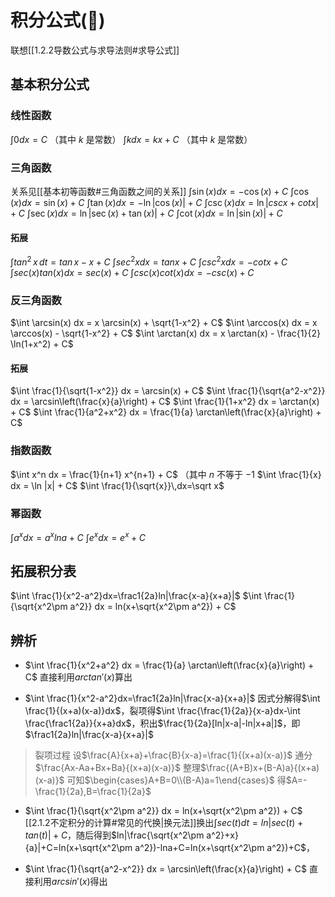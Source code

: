 # 积分公式(🌟)
联想[[1.2.2导数公式与求导法则#求导公式]]
## 基本积分公式
### 线性函数
$\int0dx = C$ （其中 $k$ 是常数）
$\int k dx = kx + C$ （其中 $k$ 是常数）
### 三角函数
关系见[[基本初等函数#三角函数之间的关系]]
$\int \sin(x) dx = -\cos(x) + C$
$\int \cos(x) dx = \sin(x) + C$
$\int \tan(x) dx = -\ln |\cos(x)| + C$
$\int \csc(x) dx = \ln |cscx+cotx| + C$
$\int \sec(x) dx = \ln \left| \sec(x) + \tan(x) \right| + C$
$\int \cot(x) dx = \ln |\sin(x)| +C$
#### 拓展
$\int tan^2\,x\,dt=tan\,x-x+C$
$\int sec^2xdx=tanx+C$
$\int csc^2xdx=-cotx+C$
$\int sec(x)tan(x)dx=sec(x)+C$
$\int csc(x)cot(x)dx=-csc(x)+C$
### 反三角函数
$\int \arcsin(x) dx = x \arcsin(x) + \sqrt{1-x^2} + C$
$\int \arccos(x) dx = x \arccos(x) - \sqrt{1-x^2} + C$
$\int \arctan(x) dx = x \arctan(x) - \frac{1}{2} \ln(1+x^2) + C$
#### 拓展
$\int \frac{1}{\sqrt{1-x^2}} dx = \arcsin(x) + C$
$\int \frac{1}{\sqrt{a^2-x^2}} dx = \arcsin\left(\frac{x}{a}\right) + C$
$\int \frac{1}{1+x^2} dx = \arctan(x) + C$
$\int \frac{1}{a^2+x^2} dx = \frac{1}{a} \arctan\left(\frac{x}{a}\right) + C$
### 指数函数
$\int x^n dx = \frac{1}{n+1} x^{n+1} + C$ （其中 $n$ 不等于 $-1$
$\int \frac{1}{x} dx = \ln |x| + C$
$\int \frac{1}{\sqrt{x}}\,dx=\sqrt x$
### 幂函数
$\int a^x dx = a^x lna + C$
$\int e^x dx = e^x + C$
## 拓展积分表
$\int \frac{1}{x^2-a^2}dx=\frac1{2a}ln|\frac{x-a}{x+a}|$
$\int \frac{1}{\sqrt{x^2\pm a^2}} dx = ln(x+\sqrt{x^2\pm a^2}) + C$

## 辨析
- $\int \frac{1}{x^2+a^2} dx = \frac{1}{a} \arctan\left(\frac{x}{a}\right) + C$
直接利用$arctan'(x)$算出

- $\int \frac{1}{x^2-a^2}dx=\frac1{2a}ln|\frac{x-a}{x+a}|$
因式分解得$\int \frac{1}{(x+a)(x-a)}dx$，裂项得$\int \frac{\frac{1}{2a}}{x-a}dx-\int \frac{\frac1{2a}}{x+a}dx$，积出$\frac{1}{2a}[ln|x-a|-ln|x+a|]$，即$\frac1{2a}ln|\frac{x-a}{x+a}|$
> 裂项过程
> 设$\frac{A}{x+a}+\frac{B}{x-a}=\frac{1}{(x+a)(x-a)}$
> 通分$\frac{Ax-Aa+Bx+Ba}{(x+a)(x-a)}$
> 整理$\frac{(A+B)x+(B-A)a}{(x+a)(x-a)}$
> 可知$\begin{cases}A+B=0\\(B-A)a=1\end{cases}$
> 得$A=-\frac{1}{2a},B=\frac{1}{2a}$


- $\int \frac{1}{\sqrt{x^2\pm a^2}} dx = ln(x+\sqrt{x^2\pm a^2}) + C$      
[[2.1.2不定积分的计算#常见的代换|换元法]]换出$\int sec(t)dt=ln|sec(t)+tan(t)|+C$，随后得到$ln|\frac{\sqrt{x^2\pm a^2}+x}{a}|+C=ln(x+\sqrt{x^2\pm a^2})-lna+C=ln(x+\sqrt{x^2\pm a^2})+C$，

- $\int \frac{1}{\sqrt{a^2-x^2}} dx = \arcsin\left(\frac{x}{a}\right) + C$ 
直接利用$arcsin'(x)$得出
